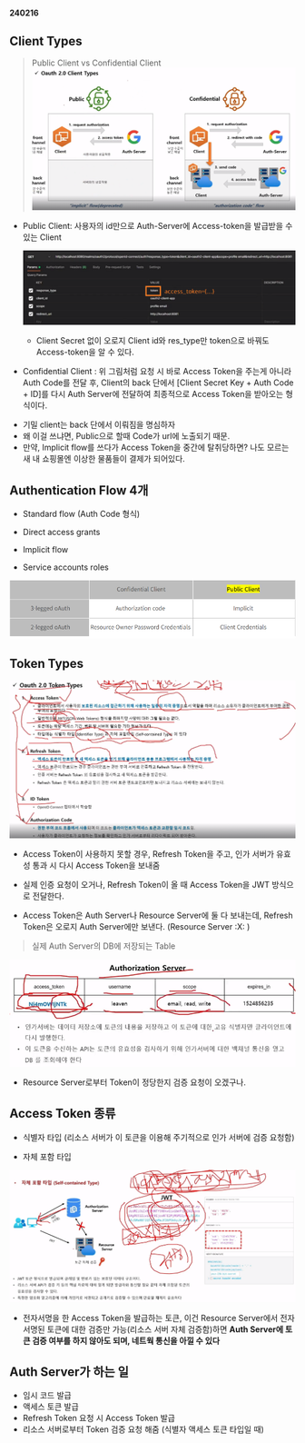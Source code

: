 #### 240216

## Client Types

> Public Client vs Confidential Client
![Alt Text](./img/240216_1.png)

 * Public Client: 사용자의 id만으로 Auth-Server에 Access-token을 발급받을 수 있는 Client

    ![Alt Text](./img/240216_2.png)
    - Client Secret 없이 오로지 Client id와 res_type만 token으로 바꿔도 Access-token을 알 수 있다.

 * Confidential Client : 위 그림처럼 요청 시 바로 Access Token을 주는게 아니라 Auth Code를 전달 후, Client의 back 단에서 [Client Secret Key + Auth Code + ID]를 다시 Auth Server에 전달하여 최종적으로 Access Token을 받아오는 형식이다.
  - 기밀 client는 back 단에서 이뤄짐을 명심하자
  - 왜 이걸 쓰냐면, Public으로 할때 Code가 url에 노출되기 때문.
  - 만약, Implicit flow를 쓰다가 Access Token을 중간에 탈취당하면? 나도 모르는 새 내 쇼핑몰엔 이상한 물품들이 결제가 되어있다.

## Authentication Flow 4개

 - Standard flow (Auth Code 형식)

 - Direct access grants

 - Implicit flow

 - Service accounts roles

 ![Alt Text](./img/240216_3.png)

## Token Types

![Alt Text](./img/240216_4.png)

 - Access Token이 사용하지 못할 경우, Refresh Token을 주고, 인가 서버가 유효성 통과 시 다시 Access Token을 보내줌

 - 실제 인증 요청이 오거나, Refresh Token이 올 때 Access Token을 JWT 방식으로 전달한다.

 - Access Token은 Auth Server나 Resource Server에 둘 다 보내는데, Refresh Token은 오로지 Auth Server에만 보낸다. (Resource Server :X: ) 

> 실제 Auth Server의 DB에 저장되는 Table

![Alt Text](./img/240216_5.png)

- Resource Server로부터 Token이 정당한지 검증 요청이 오겠구나.

## Access Token 종류

 - 식별자 타입 (리소스 서버가 이 토큰을 이용해 주기적으로 인가 서버에 검증 요청함)

 - 자체 포함 타입

 ![Alt Text](./img/240216_6.png)

  - 전자서명을 한 Access Token을 발급하는 토큰, 이건 Resource Server에서 전자서명된 토큰에 대한 검증만 가능(리소스 서버 자체 검증함)하면 **Auth Server에 토큰 검증 여부를 하지 않아도 되며, 네트웍 통신을 아낄 수 있다**


## Auth Server가 하는 일

 - 임시 코드 발급
 - 액세스 토큰 발급
 - Refresh Token 요청 시 Access Token 발급
 - 리소스 서버로부터 Token 검증 요청 해줌 (식별자 액세스 토큰 타입일 때)